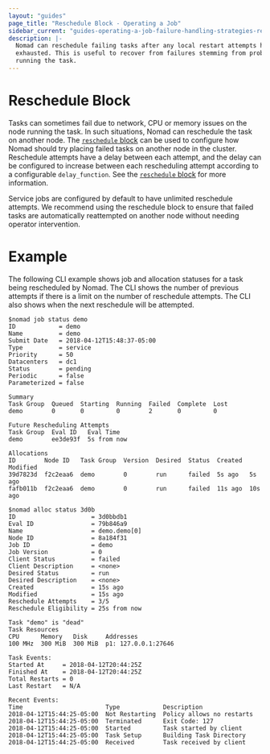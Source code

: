 ```yaml
---
layout: "guides"
page_title: "Reschedule Block - Operating a Job"
sidebar_current: "guides-operating-a-job-failure-handling-strategies-reschedule"
description: |-
  Nomad can reschedule failing tasks after any local restart attempts have been
  exhausted. This is useful to recover from failures stemming from problems in the node
  running the task.
---
```


# Reschedule Block

Tasks can sometimes fail due to network, CPU or memory issues on the node running the task. In such situations,
Nomad can reschedule the task on another node. The [`reschedule` block][reschedule] can be used to configure how
Nomad should try placing failed tasks on another node in the cluster. Reschedule attempts have a delay between
each attempt, and the delay can be configured to increase between each rescheduling attempt according to a configurable
`delay_function`. See the [`reschedule` block][reschedule] for more information.

Service jobs are configured by default to have unlimited reschedule attempts. We recommend using the reschedule
block to ensure that failed tasks are automatically reattempted on another node without needing operator intervention.

# Example
The following CLI example shows job and allocation statuses for a task being rescheduled by Nomad.
The CLI shows the number of previous attempts if there is a limit on the number of reschedule attempts.
The CLI also shows when the next reschedule will be attempted.

```text
$nomad job status demo
ID            = demo
Name          = demo
Submit Date   = 2018-04-12T15:48:37-05:00
Type          = service
Priority      = 50
Datacenters   = dc1
Status        = pending
Periodic      = false
Parameterized = false

Summary
Task Group  Queued  Starting  Running  Failed  Complete  Lost
demo        0       0         0        2       0         0

Future Rescheduling Attempts
Task Group  Eval ID   Eval Time
demo        ee3de93f  5s from now

Allocations
ID        Node ID   Task Group  Version  Desired  Status  Created  Modified
39d7823d  f2c2eaa6  demo        0        run      failed  5s ago   5s ago
fafb011b  f2c2eaa6  demo        0        run      failed  11s ago  10s ago

```

```text
$nomad alloc status 3d0b
ID                     = 3d0bbdb1
Eval ID                = 79b846a9
Name                   = demo.demo[0]
Node ID                = 8a184f31
Job ID                 = demo
Job Version            = 0
Client Status          = failed
Client Description     = <none>
Desired Status         = run
Desired Description    = <none>
Created                = 15s ago
Modified               = 15s ago
Reschedule Attempts    = 3/5
Reschedule Eligibility = 25s from now

Task "demo" is "dead"
Task Resources
CPU      Memory   Disk     Addresses
100 MHz  300 MiB  300 MiB  p1: 127.0.0.1:27646

Task Events:
Started At     = 2018-04-12T20:44:25Z
Finished At    = 2018-04-12T20:44:25Z
Total Restarts = 0
Last Restart   = N/A

Recent Events:
Time                       Type            Description
2018-04-12T15:44:25-05:00  Not Restarting  Policy allows no restarts
2018-04-12T15:44:25-05:00  Terminated      Exit Code: 127
2018-04-12T15:44:25-05:00  Started         Task started by client
2018-04-12T15:44:25-05:00  Task Setup      Building Task Directory
2018-04-12T15:44:25-05:00  Received        Task received by client

```

[reschedule]: /docs/job-specification/reschedule.html "Nomad reschedule Block"
